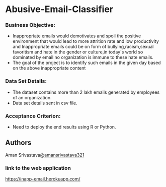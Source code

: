 # Abusive-Email-Classifier

### Business Objective:

- Inappropriate emails would demotivates 
and spoil the positive environment that would lead to more attrition rate and low productivity and Inappropriate emails could be on form of bullying,racism,sexual favoritism and hate in the gender or culture,in today's world so dominated by email no organization is immune to these hate emails.
- The goal of the project is to identify such emails in the given day based on the above inappropriate content
### Data Set Details:
- The dataset contains more than 2 lakh emails generated by employees of an organization.
- Data set details sent in csv file. 

### Acceptance Criterion: 
- Need to deploy the end results using R or Python.


## Authors
Aman Srivastava[@amansrivastava321](https://github.com/amansrivastava321)

### link to the web application

https://inapp-email.herokuapp.com/
